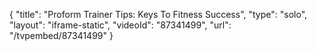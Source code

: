 {
    "title": "Proform Trainer Tips: Keys To Fitness Success",
    "type": "solo",
    "layout": "iframe-static",
    "videoId": "87341499",
    "url": "\/tvpembed\/87341499"
}